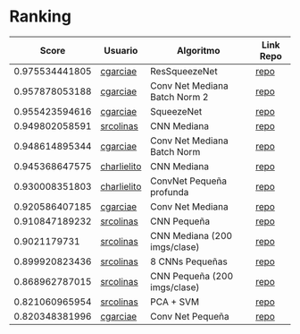 # Ranking 
| Score | Usuario |	Algoritmo | Link Repo |
| - | - | - | - |
| 0.975534441805 | [cgarciae](https://github.com/cgarciae) | ResSqueezeNet | [repo](https://github.com/cgarciae/supervised-avanzado-german-traffic-signs/tree/feature/res-squeeze-net) |
| 0.957878053188 | [cgarciae](https://github.com/cgarciae) | Conv Net Mediana Batch Norm 2 | [repo](https://github.com/cgarciae/supervised-avanzado-german-traffic-signs/tree/feature/red-mediana-plus2) |
| 0.955423594616 | [cgarciae](https://github.com/cgarciae) | SqueezeNet | [repo](https://github.com/cgarciae/supervised-avanzado-german-traffic-signs/tree/feature/fire-1) |
| 0.949802058591| [srcolinas](https://github.com/srcolinas) | CNN Mediana | [repo](https://github.com/srcolinas/supervised-avanzado-german-traffic-signs/tree/solution1)|
| 0.948614895344 | [cgarciae](https://github.com/cgarciae) | Conv Net Mediana Batch Norm | [repo](https://github.com/cgarciae/supervised-avanzado-german-traffic-signs/tree/feature/red-mediana-plus) |
| 0.945368647575 | [charlielito](https://github.com/charlielito) | CNN Mediana | [repo](https://github.com/charlielito/supervised-avanzado-german-traffic-signs/tree/charlie) |
| 0.930008351803 | [charlielito](https://github.com/charlielito) | ConvNet Pequeña profunda | [repo](https://github.com/charlielito/supervised-avanzado-german-traffic-signs/tree/red_pequena_prof) |
| 0.920586407185 | [cgarciae](https://github.com/cgarciae) | Conv Net Mediana | [repo](https://github.com/cgarciae/supervised-avanzado-german-traffic-signs/tree/feature/red-mediana) |
| 0.910847189232| [srcolinas](https://github.com/srcolinas) | CNN Pequeña| [repo](https://github.com/srcolinas/supervised-avanzado-german-traffic-signs/tree/solution3)|
| 0.9021179731| [srcolinas](https://github.com/srcolinas) | CNN Mediana (200 imgs/clase)| [repo](https://github.com/srcolinas/supervised-avanzado-german-traffic-signs/tree/solution2)|
| 0.899920823436| [srcolinas](https://github.com/srcolinas) | 8 CNNs Pequeñas| [repo](https://github.com/srcolinas/supervised-avanzado-german-traffic-signs/tree/solution5)|
| 0.868962787015| [srcolinas](https://github.com/srcolinas) | CNN Pequeña (200 imgs/clase)| [repo](https://github.com/srcolinas/supervised-avanzado-german-traffic-signs/tree/solution4)|
| 0.821060965954| [srcolinas](https://github.com/srcolinas) | PCA + SVM | [repo](https://github.com/srcolinas/supervised-avanzado-german-traffic-signs/tree/solution6)|
| 0.820348381996 | [cgarciae](https://github.com/cgarciae) | Conv Net Pequeña | [repo](https://github.com/cgarciae/supervised-avanzado-german-traffic-signs/tree/feature/solucion-basica) |

